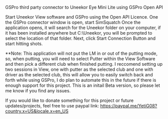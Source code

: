 GSPro third party connector to Uneekor Eye Mini Lite using GSPro Open API

Start Uneekor View software and GSPro using the Open API Licence.  One the GSPro connector window is open, start SimSquatch
Once the application opens, it will search for the Uneekor folder on your computer, if it has been installed anywhere but C:\Uneekor, you will be prompted to select the location of that folder.
Next, click Start Connection Button and start hitting shots.  

**Note: This application will not put the LM in or out of the putting mode, so, when putting, you will need to select Putter within the View Software and then pick a different club when finished putting.  I reccomend setting up two sessions in View, one with putter as the selected club and one with driver as the selected club, this will allow you to easily switch back and forth while using GSPro, I do plan to automate this in the future if there is enough support for this project.  This is an initail Beta version, so please let me know if you find any issues.


If you would like to donate something for this project or future updates/projects, feel free to use paypal link:  https://paypal.me/YetiG08?country.x=US&locale.x=en_US
